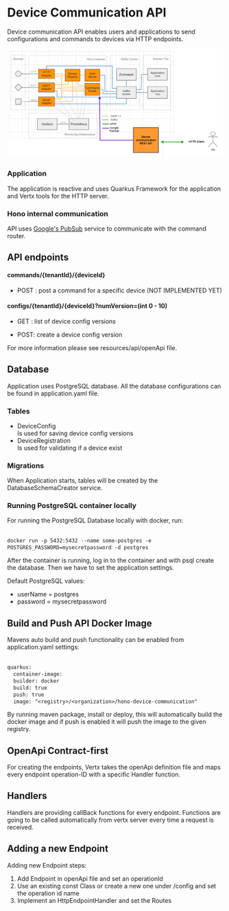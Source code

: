 # Device Communication API

Device communication API enables users and applications to send configurations and commands to devices via HTTP
endpoints.

![img.png](img.png)

### Application

The application is reactive and uses Quarkus Framework for the application and Vertx tools for the HTTP server.

### Hono internal communication

API uses [Google's PubSub](https://cloud.google.com/pubsub/docs/overview?hl=de) service to communicate with the command
router.

## API endpoints

#### commands/{tenantId}/{deviceId}

- POST : post a command for a specific device (NOT IMPLEMENTED YET)

<p>

#### configs/{tenantId}/{deviceId}?numVersion=(int 0 - 10)

- GET : list of device config versions

- POST: create a device config version

For more information please see resources/api/openApi file.

## Database

Application uses PostgreSQL database. All the database configurations can be found in application.yaml file.

### Tables

- DeviceConfig <br>
  Is used for saving device config versions
- DeviceRegistration <br>
  Is used for validating if a device exist

### Migrations

When Application starts, tables will be created by the DatabaseSchemaCreator service.

### Running PostgreSQL container locally

For running the PostgreSQL Database locally with docker, run:

``````

docker run -p 5432:5432 --name some-postgres -e POSTGRES_PASSWORD=mysecretpassword -d postgres

``````

After the container is running, log in to the container and with psql create the database. Then we have
to set the application settings.

Default PostgreSQL values:

- userName = postgres
- password = mysecretpassword

## Build and Push API Docker Image

Mavens auto build and push functionality can be enabled from application.yaml settings:

````

quarkus:
  container-image:
  builder: docker
  build: true
  push: true
  image: "<registry>/<organization>/hono-device-communication"

````

By running maven package, install or deploy, this will automatically build the docker image and if push is enabled it will
push the image to the given registry.

## OpenApi Contract-first

For creating the endpoints, Vertx takes the openApi definition file and maps every endpoint operation-ID with a specific
Handler function.

## Handlers

Handlers are providing callBack functions for every endpoint. Functions are going to be called automatically from vertx
server every time a request is received.

## Adding a new Endpoint

Adding new Endpoint steps:

1. Add Endpoint in openApi file and set an operationId
2. Use an existing const Class or create a new one under /config and set the operation id name
3. Implement an HttpEndpointHandler and set the Routes


